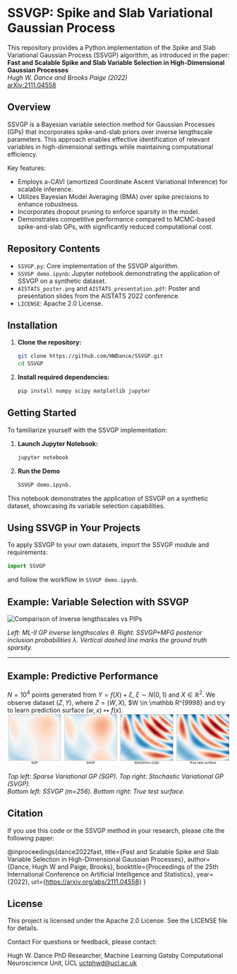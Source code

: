 # SSVGP: Spike and Slab Variational Gaussian Process

This repository provides a Python implementation of the Spike and Slab Variational Gaussian Process (SSVGP) algorithm, as introduced in the paper:  
**Fast and Scalable Spike and Slab Variable Selection in High-Dimensional Gaussian Processes**  
*Hugh W. Dance and Brooks Paige (2022)*  
[arXiv:2111.04558](https://arxiv.org/abs/2111.04558)

## Overview

SSVGP is a Bayesian variable selection method for Gaussian Processes (GPs) that incorporates spike-and-slab priors over inverse lengthscale parameters. This approach enables effective identification of relevant variables in high-dimensional settings while maintaining computational efficiency.

Key features:

- Employs a-CAVI (amortized Coordinate Ascent Variational Inference) for scalable inference.
- Utilizes Bayesian Model Averaging (BMA) over spike precisions to enhance robustness.
- Incorporates dropout pruning to enforce sparsity in the model.
- Demonstrates competitive performance compared to MCMC-based spike-and-slab GPs, with significantly reduced computational cost.

## Repository Contents

- `SSVGP.py`: Core implementation of the SSVGP algorithm.
- `SSVGP demo.ipynb`: Jupyter notebook demonstrating the application of SSVGP on a synthetic dataset.
- `AISTATS_poster.png` and `AISTATS_presentation.pdf`: Poster and presentation slides from the AISTATS 2022 conference.
- `LICENSE`: Apache 2.0 License.

## Installation

1. **Clone the repository:**

   ```bash
   git clone https://github.com/HWDance/SSVGP.git
   cd SSVGP

2. **Install required dependencies:**
   ```python
   pip install numpy scipy matplotlib jupyter
   ```

## Getting Started
To familiarize yourself with the SSVGP implementation:


1. **Launch Jupyter Notebook:**

   ```bash
   jupyter notebook

2. **Run the Demo**
   ```bash
   SSVGP demo.ipynb.

This notebook demonstrates the application of SSVGP on a synthetic dataset, showcasing its variable selection capabilities.

## Using SSVGP in Your Projects
To apply SSVGP to your own datasets, import the SSVGP module and requirements:

```python
import SSVGP
```
and follow the workflow in `SSVGP demo.ipynb`.

## Example: Variable Selection with SSVGP

![Comparison of inverse lengthscales vs PIPs](SSVGPMF_PIP_vs_MLII.png)

*Left: ML-II GP inverse lengthscales θ. Right: SSVGP+MFG posterior inclusion probabilities λ. Vertical dashed line marks the ground truth sparsity.*

---

## Example: Predictive Performance

$N=10^4$ points generated from $Y = f(X) + \xi$, $\xi \sim N(0,1)$ and $X \in \mathbb R^2$. We observe dataset $(Z,Y)$, where $Z = (W,X)$, $W \in \mathbb R^{9998} and try to learn prediction surface $(w,x) \mapsto f(x)$. 
![Predicted surfaces from SGP, SVGP, SSVGP, and ground truth](E2_prediction_surface_.png)

*Top left: Sparse Variational GP (SGP). Top right: Stochastic Variational GP (SVGP).  
Bottom left: SSVGP (m=256). Bottom right: True test surface.*

## Citation
If you use this code or the SSVGP method in your research, please cite the following paper:

@inproceedings{dance2022fast,
  title={Fast and Scalable Spike and Slab Variable Selection in High-Dimensional Gaussian Processes},
  author={Dance, Hugh W and Paige, Brooks},
  booktitle={Proceedings of the 25th International Conference on Artificial Intelligence and Statistics},
  year={2022},
  url={https://arxiv.org/abs/2111.04558}
}

## License
This project is licensed under the Apache 2.0 License. See the LICENSE file for details.

Contact
For questions or feedback, please contact:

Hugh W. Dance
PhD Researcher, Machine Learning
Gatsby Computational Neuroscience Unit, UCL
uctphwd@ucl.ac.uk


